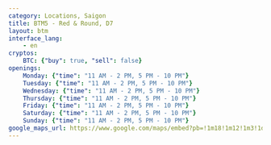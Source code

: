 ```yaml
---
category: Locations, Saigon
title: BTM5 - Red & Round, D7
layout: btm
interface_lang:
    - en
cryptos:
    BTC: {"buy": true, "sell": false}
openings:
    Monday: {"time": "11 AM - 2 PM, 5 PM - 10 PM"}
    Tuesday: {"time": "11 AM - 2 PM, 5 PM - 10 PM"}
    Wednesday: {"time": "11 AM - 2 PM, 5 PM - 10 PM"}
    Thursday: {"time": "11 AM - 2 PM, 5 PM - 10 PM"}
    Friday: {"time": "11 AM - 2 PM, 5 PM - 10 PM"}
    Saturday: {"time": "11 AM - 2 PM, 5 PM - 10 PM"}
    Sunday: {"time": "11 AM - 2 PM, 5 PM - 10 PM"}
google_maps_url: https://www.google.com/maps/embed?pb=!1m18!1m12!1m3!1d3920.027701627539!2d106.70583911505611!3d10.732346792351454!2m3!1f0!2f0!3f0!3m2!1i1024!2i768!4f13.1!3m3!1m2!1s0x31752f9a52b0f203%3A0xcd8f540550665779!2sBitcoin%20ATM%20by%20BitcoinVN!5e0!3m2!1sen!2s!4v1619429829836!5m2!1sen!2s
---
```

